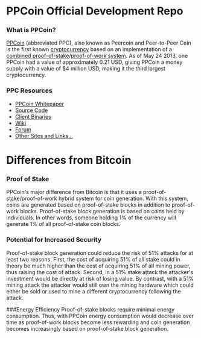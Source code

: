 
PPCoin Official Development Repo
================================

### What is PPCoin?
[PPCoin](http://ppcoin.org/) (abbreviated PPC), also known as Peercoin and Peer-to-Peer Coin is the first known [cryptocurrency](https://en.wikipedia.org/wiki/Cryptocurrency) based on an implementation of a [combined proof-of-stake](https://en.wikipedia.org/wiki/Proof-of-stake)/[proof-of-work system](https://en.wikipedia.org/wiki/Proof-of-work_system). As of May 24 2013, one PPCoin had a value of approximately 0.21 USD, giving PPCoin a money supply with a value of $4 million USD, making it the third largest cryptocurrency. 

### PPC Resources
* [PPCoin Whitepaper](http://ppcoin.org/static/ppcoin-paper.pdf)
* [Source Code](https://github.com/ppcoin/ppcoin)
* [Client Binaries](http://sourceforge.net/projects/ppcoin/files/)
* [Wiki](https://github.com/ppcoin/ppcoin/wiki)
* [Forum](http://www.ppcointalk.org/)
* [Other Sites and Links...](http://www.ppcointalk.org/index.php?topic=4.0;topicseen)

Differences from Bitcoin
================================

### Proof of Stake
PPCoin's major difference from Bitcoin is that it uses a proof-of-stake/proof-of-work hybrid system for coin generation. With this system, coins are generated based on proof-of-stake blocks in addition to proof-of-work blocks. Proof-of-stake block generation is based on coins held by individuals. In other words, someone holding 1% of the currency will generate 1% of all proof-of-stake coin blocks.

### Potential for Increased Security
Proof-of-stake block generation could reduce the risk of 51% attacks for at least two reasons. First, the cost of acquiring 51% of all stake could in theory be much higher than the cost of acquiring 51% of all mining power, thus raising the cost of attack. Second, in a 51% stake attack the attacker's investment would be directly at risk of losing value. By contrast, with a 51% mining attack the attacker would still own the mining hardware which could either be sold or used to mine a different cryptocurrency following the attack.

###Energy Efficiency
Proof-of-stake blocks require minimal energy consumption. Thus, with PPCoin energy consumption would decrease over time as proof-of-work blocks become less rewarding and coin generation becomes increasingly based on proof-of-stake block generation.